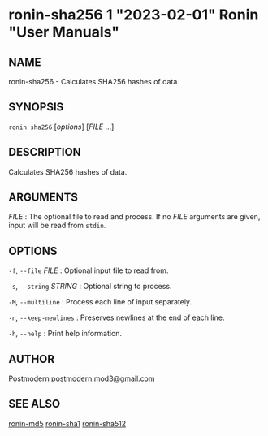 # ronin-sha256 1 "2023-02-01" Ronin "User Manuals"

## NAME

ronin-sha256 - Calculates SHA256 hashes of data

## SYNOPSIS

`ronin sha256` [*options*] [*FILE* ...]

## DESCRIPTION

Calculates SHA256 hashes of data.

## ARGUMENTS

*FILE*
: The optional file to read and process. If no *FILE* arguments are given,
  input will be read from `stdin`.

## OPTIONS

`-f`, `--file` *FILE*
: Optional input file to read from.

`-s`, `--string` *STRING*
: Optional string to process.

`-M`, `--multiline`
: Process each line of input separately.

`-n`, `--keep-newlines`
: Preserves newlines at the end of each line.

`-h`, `--help`
: Print help information.

## AUTHOR

Postmodern <postmodern.mod3@gmail.com>

## SEE ALSO

[ronin-md5](ronin-md5.1.md) [ronin-sha1](ronin-sha1.1.md) [ronin-sha512](ronin-sha512.1.md)
